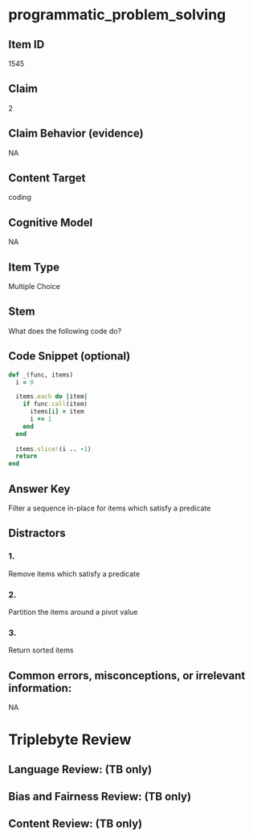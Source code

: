 # programmatic_problem_solving

## Item ID
1545

## Claim
2

## Claim Behavior (evidence)
NA

## Content Target
coding

## Cognitive Model
NA

## Item Type
Multiple Choice

## Stem
What does the following code do?

## Code Snippet (optional)
```ruby
def _(func, items)
  i = 0

  items.each do |item|
    if func.call(item)
      items[i] = item
      i += 1
    end
  end
  
  items.slice!(i .. -1)
  return
end
```

## Answer Key
Filter a sequence in-place for items which satisfy a predicate

## Distractors

### 1.
Remove items which satisfy a predicate

### 2.
Partition the items around a pivot value

### 3.
Return sorted items

## Common errors, misconceptions, or irrelevant information:
NA

# Triplebyte Review


## Language Review: (TB only)


## Bias and Fairness Review: (TB only)


## Content Review: (TB only)

